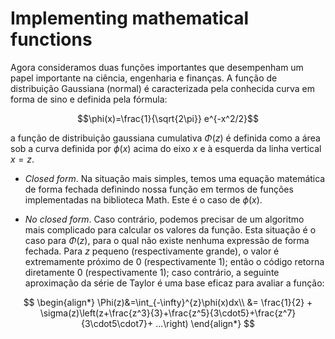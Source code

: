 # Implementing mathematical functions

Agora consideramos duas funções importantes que desempenham um papel importante na ciência, engenharia e finanças. A função de distribuição Gaussiana (normal) é caracterizada pela conhecida curva em forma de sino e definida pela fórmula:

$$\phi(x)=\frac{1}{\sqrt{2\pi}} e^{-x^2/2}$$

a função de distribuição gaussiana cumulativa $\Phi(z)$ é definida como a área sob a curva definida por $\phi(x)$ acima do eixo $x$ e à esquerda da linha vertical $x = z$.

- _Closed form_. Na situação mais simples, temos uma equação matemática de forma fechada definindo nossa função em termos de funções implementadas na biblioteca Math. Este é o caso de $\phi(x)$.

- _No closed form_. Caso contrário, podemos precisar de um algoritmo mais complicado para calcular os valores da função. Esta situação é o caso para $\Phi(z)$, para o qual não existe nenhuma expressão de forma fechada. Para $z$ pequeno (respectivamente grande), o valor é extremamente próximo de 0 (respectivamente 1); então o código retorna diretamente 0 (respectivamente 1); caso contrário, a seguinte aproximação da série de Taylor é uma base eficaz para avaliar a função:

$$
\begin{align*}
\Phi(z)&=\int_{-\infty}^{z}\phi(x)dx\\
&= \frac{1}{2} + \sigma(z)\left(z+\frac{z^3}{3}+\frac{z^5}{3\cdot5}+\frac{z^7}{3\cdot5\cdot7}+ ...\right)
\end{align*}
$$